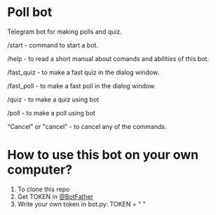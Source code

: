 # Poll bot
Telegram bot for making polls and quiz.

/start - command to start a bot.

/help - to read a short manual about comands and abilities of this bot.

/fast_quiz - to make a fast quiz in the dialog window.

/fast_poll - to make a fast poll in the dialog window.

/quiz - to make a quiz using bot

/poll - to make a poll using bot

"Cancel" or "cancel" - to cancel any of the commands.

# How to use this bot on your own computer?
1. To clone this repo
2. Get TOKEN in [@BotFather](https://t.me/BotFather)
3. Write your own token in bot.py: TOKEN = " "
